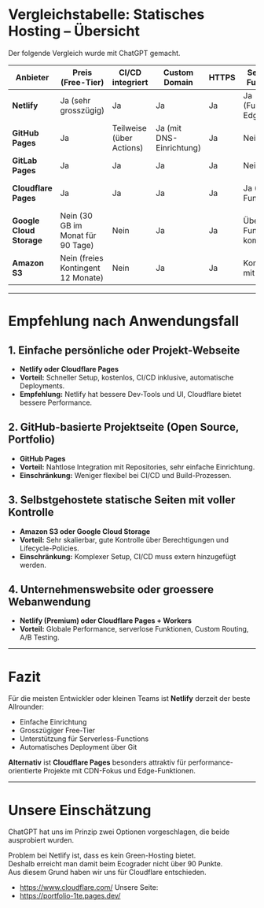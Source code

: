 # Vergleichstabelle: Statisches Hosting – Übersicht
Der folgende Vergleich wurde mit ChatGPT gemacht.

| Anbieter                   | Preis (Free-Tier)                         | CI/CD integriert          | Custom Domain                | HTTPS | Serverlose Funktionen           | Performance / CDN            | Einschränkungen                         |
|----------------------------|-------------------------------------------|---------------------------|------------------------------|-------|---------------------------------|------------------------------|------------------------------------------|
| **Netlify**                | Ja (sehr grosszügig)                      | Ja                        | Ja                           | Ja    | Ja (Functions, Edge)            | Global CDN                   | Begrenzte Build-Zeit im Free-Tier        |
| **GitHub Pages**           | Ja                                        | Teilweise (über Actions)  | Ja (mit DNS-Einrichtung)     | Ja    | Nein                            | Gut (aber begrenzter CDN)    | Keine serverseitige Logik                |
| **GitLab Pages**           | Ja                                        | Ja                        | Ja                           | Ja    | Nein                            | Gut                          | Komplexere Einrichtung                   |
| **Cloudflare Pages**       | Ja                                        | Ja                        | Ja                           | Ja    | Ja (Edge Functions)             | Exzellent (Cloudflare CDN)   | Kein Support für dynamisches Backend      |
| **Google Cloud Storage**   | Nein (30 GB im Monat für 90 Tage)         | Nein                      | Ja                           | Ja    | Über Cloud Functions kombinierbar | Schnell, aber selbst konfigurierbar | Technisch komplexer                      |
| **Amazon S3**              | Nein (freies Kontingent 12 Monate)        | Nein                      | Ja                           | Ja    | Kombinierbar mit Lambda         | Hochperformant               | Komplexer Setup, keine CI/CD             |

---

# Empfehlung nach Anwendungsfall

## 1. Einfache persönliche oder Projekt-Webseite
- **Netlify oder Cloudflare Pages**
- **Vorteil:** Schneller Setup, kostenlos, CI/CD inklusive, automatische Deployments.
- **Empfehlung:** Netlify hat bessere Dev-Tools und UI, Cloudflare bietet bessere Performance.

## 2. GitHub-basierte Projektseite (Open Source, Portfolio)
- **GitHub Pages**
- **Vorteil:** Nahtlose Integration mit Repositories, sehr einfache Einrichtung.
- **Einschränkung:** Weniger flexibel bei CI/CD und Build-Prozessen.

## 3. Selbstgehostete statische Seiten mit voller Kontrolle
- **Amazon S3 oder Google Cloud Storage**
- **Vorteil:** Sehr skalierbar, gute Kontrolle über Berechtigungen und Lifecycle-Policies.
- **Einschränkung:** Komplexer Setup, CI/CD muss extern hinzugefügt werden.

## 4. Unternehmenswebsite oder groessere Webanwendung
- **Netlify (Premium) oder Cloudflare Pages + Workers**
- **Vorteil:** Globale Performance, serverlose Funktionen, Custom Routing, A/B Testing.

---

# Fazit

Für die meisten Entwickler oder kleinen Teams ist **Netlify** derzeit der beste Allrounder:

- Einfache Einrichtung
- Grosszügiger Free-Tier
- Unterstützung für Serverless-Functions
- Automatisches Deployment über Git

**Alternativ** ist **Cloudflare Pages** besonders attraktiv für performance-orientierte Projekte mit CDN-Fokus und Edge-Funktionen.

---

# Unsere Einschätzung

ChatGPT hat uns im Prinzip zwei Optionen vorgeschlagen, die beide ausprobiert wurden.

Problem bei Netlify ist, dass es kein Green-Hosting bietet.  
Deshalb erreicht man damit beim Ecograder nicht über 90 Punkte.  
Aus diesem Grund haben wir uns für Cloudflare entschieden.
- https://www.cloudflare.com/
Unsere Seite:
- https://portfolio-1te.pages.dev/

